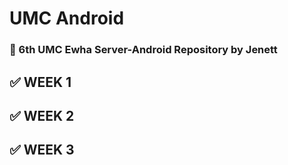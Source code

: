 # UMC Android
### 🤖 6th UMC Ewha Server-Android Repository by Jenett



## ✅ WEEK 1


## ✅ WEEK 2


## ✅ WEEK 3




